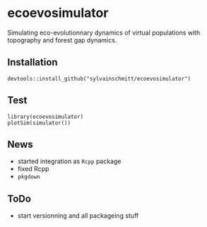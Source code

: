 # ecoevosimulator

Simulating eco-evolutionnary dynamics of virtual populations with topography and forest gap dynamics.

## Installation

```
devtools::install_github("sylvainschmitt/ecoevosimulator")
```

## Test

```
library(ecoevosimulator)
plotSim(simulator())
```


## News

* started integration as `Rcpp` package
* fixed Rcpp
* `pkgdown`

## ToDo

* start versionning and all packageing stuff
